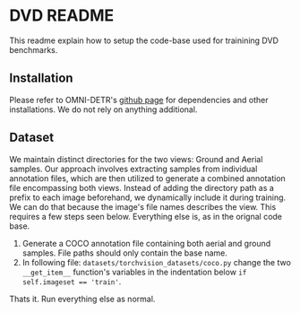 # DVD README
This readme explain how to setup the code-base used for trainining DVD benchmarks. 

## Installation 
Please refer to OMNI-DETR's [github page](https://github.com/amazon-science/omni-detr) for dependencies and other installations. We do not rely on anything additional.

## Dataset
We maintain distinct directories for the two views: Ground and Aerial samples. Our approach involves extracting samples from individual annotation files, which are then utilized to generate a combined annotation file encompassing both views. Instead of adding the directory path as a prefix to each image beforehand, we dynamically include it during training. We can do that because the image's file names describes the view. This requires a few steps seen below. Everything else is, as in the orignal code base. 


1. Generate a COCO annotation file containing both aerial and ground samples. File paths should only contain the base name. 
2. In following file: ```datasets/torchvision_datasets/coco.py``` change the two ```__get_item__```  function's variables in the indentation below  ```if self.imageset == 'train'```. 

Thats it. Run everything else as normal. 
